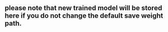 ## please note that new trained model will be stored here if you do not change the default save weight path. 